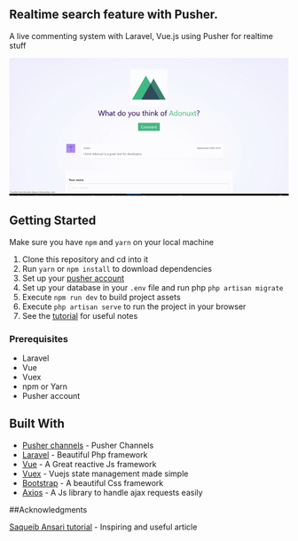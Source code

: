 ## Realtime search feature with Pusher.

A live commenting system with Laravel, Vue.js using Pusher for realtime stuff 

![application screenshot](public/images/live_comments_laravel_pusher.gif "A live commenting system with Laravel, Vue.js and Pusher")


## Getting Started
Make sure you have `npm` and `yarn` on your local machine

1.  Clone this repository and cd into it
2.  Run `yarn` or `npm install` to download dependencies
3.  Set up your [pusher account](https://dashboard.pusher.com/accounts/sign_up)
4.  Set up your database in your `.env` file and run php `php artisan migrate`
5.  Execute `npm run dev` to build project assets
6.  Execute `php artisan serve` to run the project in your browser
7.  See the [tutorial](https://pusher.com/tutorials/search-laravel-vue) for useful notes 

### Prerequisites

* Laravel
* Vue
* Vuex
* npm or Yarn
* Pusher account


## Built With

* [Pusher channels](https://pusher.com/channels) - Pusher Channels
* [Laravel](https://laravel.com.com/) - Beautiful Php framework
* [Vue](https://vuejs.org/) - A Great reactive Js framework
* [Vuex](https://vuex.vuejs.org/) - Vuejs state management made simple
* [Bootstrap](https://getbootstrap.com) - A beautiful Css framework
* [Axios](https://vuejs.org/) - A Js library to handle ajax requests easily

##Acknowledgments

[Saqueib Ansari tutorial](https://www.qcode.in/getting-started-vue-js-making-comment-app/) - Inspiring and useful article
